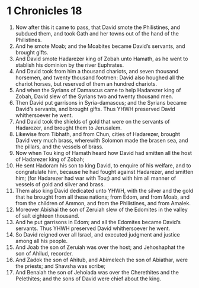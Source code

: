 ﻿# 1 Chronicles 18
1. Now after this it came to pass, that David smote the Philistines, and subdued them, and took Gath and her towns out of the hand of the Philistines. 
2. And he smote Moab; and the Moabites became David’s servants, and brought gifts. 
3.  And David smote Hadarezer king of Zobah unto Hamath, as he went to stablish his dominion by the river Euphrates. 
4. And David took from him a thousand chariots, and seven thousand horsemen, and twenty thousand footmen: David also houghed all the chariot horses, but reserved of them an hundred chariots. 
5. And when the Syrians of Damascus came to help Hadarezer king of Zobah, David slew of the Syrians two and twenty thousand men. 
6. Then David put garrisons in Syria-damascus; and the Syrians became David’s servants, and brought gifts. Thus YHWH preserved David whithersoever he went. 
7. And David took the shields of gold that were on the servants of Hadarezer, and brought them to Jerusalem. 
8. Likewise from Tibhath, and from Chun, cities of Hadarezer, brought David very much brass, wherewith Solomon made the brasen sea, and the pillars, and the vessels of brass. 
9.  Now when Tou king of Hamath heard how David had smitten all the host of Hadarezer king of Zobah; 
10. He sent Hadoram his son to king David, to enquire of his welfare, and to congratulate him, because he had fought against Hadarezer, and smitten him; (for Hadarezer had war with Tou;) and with him all manner of vessels of gold and silver and brass. 
11.  Them also king David dedicated unto YHWH, with the silver and the gold that he brought from all these nations; from Edom, and from Moab, and from the children of Ammon, and from the Philistines, and from Amalek. 
12. Moreover Abishai the son of Zeruiah slew of the Edomites in the valley of salt eighteen thousand. 
13.  And he put garrisons in Edom; and all the Edomites became David’s servants. Thus YHWH preserved David whithersoever he went. 
14.  So David reigned over all Israel, and executed judgment and justice among all his people. 
15. And Joab the son of Zeruiah was over the host; and Jehoshaphat the son of Ahilud, recorder. 
16. And Zadok the son of Ahitub, and Abimelech the son of Abiathar, were the priests; and Shavsha was scribe; 
17. And Benaiah the son of Jehoiada was over the Cherethites and the Pelethites; and the sons of David were chief about the king. 
